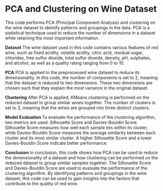 # PCA and Clustering on Wine Dataset
This code performs PCA (Principal Component Analysis) and clustering on the wine dataset to identify patterns and groupings in the data. PCA is a statistical technique used to reduce the number of dimensions in a dataset while retaining the most important information.

**Dataset**
The wine dataset used in this code contains various features of red wine, such as fixed acidity, volatile acidity, citric acid, residual sugar, chlorides, free sulfur dioxide, total sulfur dioxide, density, pH, sulphates, and alcohol, as well as a quality rating ranging from 0 to 10.

**PCA**
PCA is applied to the preprocessed wine dataset to reduce its dimensionality. In this code, the number of components is set to 2, meaning that the dataset is reduced to two dimensions. These two dimensions are chosen such that they explain the most variance in the original dataset.

**Clustering**
After PCA is applied, KMeans clustering is performed on the reduced dataset to group similar wines together. The number of clusters is set to 3, meaning that the wines are grouped into three distinct clusters.

**Model Evaluation**
To evaluate the performance of the clustering algorithm, two metrics are used: Silhouette Score and Davies-Bouldin Score. Silhouette Score measures how well each sample lies within its cluster, while Davies-Bouldin Score measures the average similarity between each cluster and its most similar cluster. A higher Silhouette Score and a lower Davies-Bouldin Score indicate better performance.

**Conclusion**
In conclusion, this code shows how PCA can be used to reduce the dimensionality of a dataset and how clustering can be performed on the reduced dataset to group similar samples together. The Silhouette Score and Davies-Bouldin Score are used to evaluate the performance of the clustering algorithm. By identifying patterns and groupings in the wine dataset, this code can be used to gain insights into the factors that contribute to the quality of red wine.
